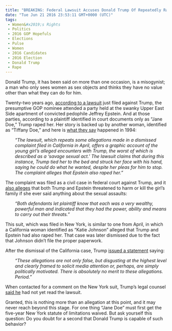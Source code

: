 ```yaml
---
title: "BREAKING: Federal Lawsuit Accuses Donald Trump Of Repeatedly Raping 13-Year-Old Girl"
date: "Tue Jun 21 2016 23:53:11 GMT+0000 (UTC)"
tags: 
 - Women&#x2019;s Rights
 - Politics
 - 2016 GOP Hopefuls
 - Elections
 - Pulse
 - Women
 - 2016 Candidates
 - 2016 Election
 - Donald Trump
 - Rape
---
```

<p><!--OffDef--></p><p><!--Ads1--></p><p>Donald Trump, it has been said on more than one occasion, is a misogynist; a man who only sees women as sex objects and thinks they have no value other than what they can do for him.</p><p>Twenty-two years ago, <a href="http://therealdeal.com/2016/06/20/jane-doe-files-civil-rape-complaint-against-donald-trump-in-ny-court/" onclick="__gaTracker(&apos;send&apos;, &apos;event&apos;, &apos;outbound-article&apos;, &apos;http://therealdeal.com/2016/06/20/jane-doe-files-civil-rape-complaint-against-donald-trump-in-ny-court/&apos;, &apos;according to a lawsuit&apos;);" target="_blank">according to a lawsuit</a> just filed against Trump, the presumptive GOP nominee attended a party held at the swanky Upper East Side apartment of convicted pedophile Jeffrey Epstein. And at those parties, according to a plaintiff identified in court documents only as &#x201C;Jane Doe,&#x201D; Trump raped her. Her story is backed up by another woman, identified as &#x201C;Tiffany Doe,&#x201D; and here is <a href="http://gothamist.com/2016/06/20/trump_rape_lawsuit.php" onclick="__gaTracker(&apos;send&apos;, &apos;event&apos;, &apos;outbound-article&apos;, &apos;http://gothamist.com/2016/06/20/trump_rape_lawsuit.php&apos;, &apos;what they say&apos;);" target="_blank">what they say</a> happened in 1994:</p><p style="padding-left: 30px;"><em>&#x201C;The lawsuit, which repeats some allegations made in a dismissed complaint filed in California in April, offers a graphic account of the young girl&#x2019;s alleged encounters with Trump, the worst of which is described as a &#x2018;savage sexual act.&#x2019; The lawsuit claims that during this instance, Trump tied her to the bed and struck her face with his hand, saying he could do what he wanted, despite her pleas for him to stop. The complaint alleges that Epstein also raped her.&#x201D;</em></p><p>The complaint was filed as a civil case in federal court against Trump, and it <a href="http://gothamist.com/2016/06/20/trump_rape_lawsuit.php" onclick="__gaTracker(&apos;send&apos;, &apos;event&apos;, &apos;outbound-article&apos;, &apos;http://gothamist.com/2016/06/20/trump_rape_lawsuit.php&apos;, &apos;also alleges&apos;);" target="_blank">also alleges</a> that both Trump and Epstein threatened to harm or kill the girl&#x2019;s family if she ever said anything about the sexual assaults:</p><p style="padding-left: 30px;"><em>&#x201C;Both defendants let plaintiff know that each was a very wealthy, powerful man and indicated that they had the power, ability and means to carry out their threats.&#x201D;</em></p><p>This suit, which was filed in New York, is similar to one from April, in which a California woman&#xA0;identified as &#x201C;Katie Johnson&#x201D; alleged that Trump and Epstein had also raped her.&#xA0;That case was later dismissed due to the fact that Johnson didn&#x2019;t file the proper paperwork.</p><p>After the dismissal of the California case, Trump <a href="http://therealdeal.com/2016/06/20/jane-doe-files-civil-rape-complaint-against-donald-trump-in-ny-court/" onclick="__gaTracker(&apos;send&apos;, &apos;event&apos;, &apos;outbound-article&apos;, &apos;http://therealdeal.com/2016/06/20/jane-doe-files-civil-rape-complaint-against-donald-trump-in-ny-court/&apos;, &apos;issued a statement&apos;);" target="_blank">issued a statement</a> saying:</p><p style="padding-left: 30px;"><em>&#x201C;These allegations are not only false, but disgusting at the highest level and clearly framed to solicit media attention or, perhaps, are simply politically motivated. There is absolutely no merit to these allegations. Period.&#x201D;</em></p><p>When contacted for a comment on the New York suit, Trump&#x2019;s legal counsel <a href="http://www.rawstory.com/2016/06/donald-trump-accused-of-raping-13-year-old-in-federal-lawsuit/" onclick="__gaTracker(&apos;send&apos;, &apos;event&apos;, &apos;outbound-article&apos;, &apos;http://www.rawstory.com/2016/06/donald-trump-accused-of-raping-13-year-old-in-federal-lawsuit/&apos;, &apos;said he&apos;);" target="_blank">said he</a> had not yet read the lawsuit.</p><p><!--Ads2--></p><p>Granted, this is nothing more than an allegation at this point, and it may never reach beyond this stage. For one thing &#x201C;Jane Doe&#x201D; must first get the five-year New York statute of limitations waived. But ask yourself this question: Do you doubt for a second that Donald Trump is capable of such behavior?</p>